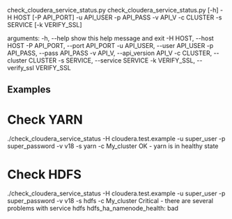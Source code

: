 check_cloudera_service_status.py
check_cloudera_service_status.py [-h] -H HOST [-P API_PORT] -u API_USER -p API_PASS -v API_V -c CLUSTER -s SERVICE [-k VERIFY_SSL]

arguments:
  -h, --help show this help message and exit
  -H HOST, --host HOST
  -P API_PORT, --port API_PORT
  -u API_USER, --user API_USER
  -p API_PASS, --pass API_PASS
  -v API_V, --api_version API_V
  -c CLUSTER, --cluster CLUSTER
  -s SERVICE, --service SERVICE
  -k VERIFY_SSL, --verify_ssl VERIFY_SSL

## Examples

# Check YARN
./check_cloudera_service_status -H cloudera.test.example -u super_user -p super_password -v v18 -s yarn -c My_cluster
OK - yarn is in healthy state

# Check HDFS
./check_cloudera_service_status -H cloudera.test.example -u super_user -p super_password -v v18 -s hdfs -c My_cluster
Critical - there are several problems with service hdfs
hdfs_ha_namenode_health: bad
